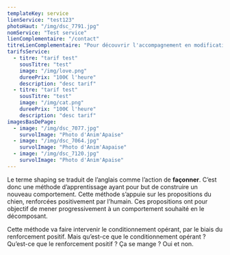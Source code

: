 ```yaml
---
templateKey: service
lienService: "test123"
photoHaut: "/img/dsc_7791.jpg"
nomService: "Test service"
lienComplementaire: "/contact"
titreLienComplementaire: "Pour découvrir l'accompagnement en modification de comportements de réactivité canine"
tarifsService:
  - titre: "tarif test"
    sousTitre: "test"
    image: "/img/love.png"
    dureePrix: "100€ l'heure"
    description: "desc tarif"
  - titre: "tarif test"
    sousTitre: "test"
    image: "/img/cat.png"
    dureePrix: "100€ l'heure"
    description: "desc tarif"
imagesBasDePage:
  - image: "/img/dsc_7077.jpg"
    survolImage: "Photo d'Anim'Apaise"
  - image: "/img/dsc_7064.jpg"
    survolImage: "Photo d'Anim'Aapaise"
  - image: "/img/dsc_7120.jpg"
    survolImage: "Photo d'Anim'Apaise"
---
```

Le terme shaping se traduit de l’anglais comme l’action de **façonner**. C’est donc une méthode d’apprentissage ayant pour but de construire un nouveau comportement. Cette méthode s’appuie sur les propositions du chien, renforcées positivement par l’humain. Ces propositions ont pour objectif de mener progressivement à un comportement souhaité en le décomposant. 

Cette méthode va faire intervenir le conditionnement opérant, par le biais du renforcement positif.
Mais qu’est-ce que le conditionnement opérant ? Qu’est-ce que le renforcement positif ? Ça se mange ?
Oui et non.

